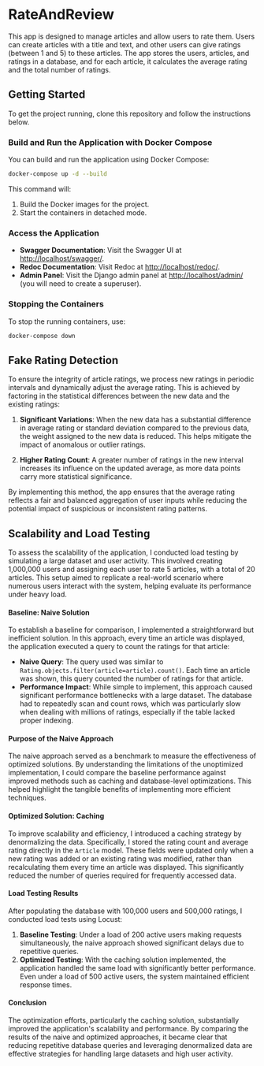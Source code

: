 # RateAndReview

This app is designed to manage articles and allow users to rate them. Users can create articles with a title and text, and other users can give ratings (between 1 and 5) to these articles. The app stores the users, articles, and ratings in a database, and for each article, it calculates the average rating and the total number of ratings.

## Getting Started

To get the project running, clone this repository and follow the instructions below.

### Build and Run the Application with Docker Compose

You can build and run the application using Docker Compose:

```bash
docker-compose up -d --build
```
This command will:
1. Build the Docker images for the project.
2. Start the containers in detached mode.

### Access the Application

- **Swagger Documentation**: Visit the Swagger UI at [http://localhost/swagger/](http://localhost/swagger/).
- **Redoc Documentation**: Visit Redoc at [http://localhost/redoc/](http://localhost/redoc/).
- **Admin Panel**: Visit the Django admin panel at [http://localhost/admin/](http://localhost/admin/) (you will need to create a superuser).

### Stopping the Containers

To stop the running containers, use:

```bash
docker-compose down
```
## Fake Rating Detection

To ensure the integrity of article ratings, we process new ratings in periodic intervals and dynamically adjust the average rating. This is achieved by factoring in the statistical differences between the new data and the existing ratings:

1. **Significant Variations**: When the new data has a substantial difference in average rating or standard deviation compared to the previous data, the weight assigned to the new data is reduced. This helps mitigate the impact of anomalous or outlier ratings.

2. **Higher Rating Count**: A greater number of ratings in the new interval increases its influence on the updated average, as more data points carry more statistical significance.

By implementing this method, the app ensures that the average rating reflects a fair and balanced aggregation of user inputs while reducing the potential impact of suspicious or inconsistent rating patterns.

## Scalability and Load Testing

To assess the scalability of the application, I conducted load testing by simulating a large dataset and user activity. This involved creating 1,000,000 users and assigning each user to rate 5 articles, with a total of 20 articles. This setup aimed to replicate a real-world scenario where numerous users interact with the system, helping evaluate its performance under heavy load.

#### Baseline: Naive Solution

To establish a baseline for comparison, I implemented a straightforward but inefficient solution. In this approach, every time an article was displayed, the application executed a query to count the ratings for that article:

- **Naive Query**: The query used was similar to `Rating.objects.filter(article=article).count()`. Each time an article was shown, this query counted the number of ratings for that article.
- **Performance Impact**: While simple to implement, this approach caused significant performance bottlenecks with a large dataset. The database had to repeatedly scan and count rows, which was particularly slow when dealing with millions of ratings, especially if the table lacked proper indexing.

#### Purpose of the Naive Approach

The naive approach served as a benchmark to measure the effectiveness of optimized solutions. By understanding the limitations of the unoptimized implementation, I could compare the baseline performance against improved methods such as caching and database-level optimizations. This helped highlight the tangible benefits of implementing more efficient techniques.

#### Optimized Solution: Caching

To improve scalability and efficiency, I introduced a caching strategy by denormalizing the data. Specifically, I stored the rating count and average rating directly in the `Article` model. These fields were updated only when a new rating was added or an existing rating was modified, rather than recalculating them every time an article was displayed. This significantly reduced the number of queries required for frequently accessed data.

#### Load Testing Results

After populating the database with 100,000 users and 500,000 ratings, I conducted load tests using Locust:

1. **Baseline Testing**: Under a load of 200 active users making requests simultaneously, the naive approach showed significant delays due to repetitive queries.
2. **Optimized Testing**: With the caching solution implemented, the application handled the same load with significantly better performance. Even under a load of 500 active users, the system maintained efficient response times.

#### Conclusion

The optimization efforts, particularly the caching solution, substantially improved the application's scalability and performance. By comparing the results of the naive and optimized approaches, it became clear that reducing repetitive database queries and leveraging denormalized data are effective strategies for handling large datasets and high user activity.

